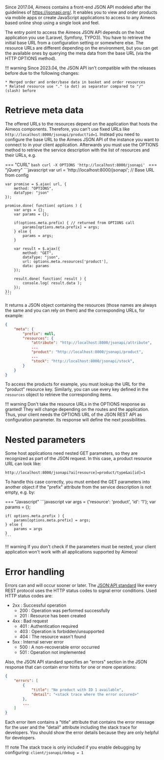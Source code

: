 Since 2017.04, Aimeos contains a front-end JSON API modeled after the guidelines of <https://jsonapi.org/>. It enables you to view and order products via mobile apps or create JavaScript applications to access to any Aimeos based online shop using a single look and feel.

The entry point to access the Aimeos JSON API depends on the host application you use (Laravel, Symfony, TYPO3). You have to retrieve the initial base URL from a configuration setting or somewhere else. The resource URLs are different depending on the environment, but you can get the available ones by querying the meta data from the base URL (via the HTTP OPTIONS method).

!!! warning
    Since 2023.04, the JSON API isn't compatible with the releases before due to the following changes:

    * Merged order and order/base data in basket and order resources
    * Related resource use "." (a dot) as separator compared to "/" (slash) before

# Retrieve meta data

The offered URLs to the resources depend on the application that hosts the Aimeos components. Therefore, you can't use fixed URLs like `http://localhost:8000/jsonapi/product?id=1`. Instead you need to configure the base URL to the Aimeos JSON API of the instance you want to connect to in your client application. Afterwards you must use the OPTIONS method to retrieve the service description with the list of resources and their URLs, e.g.

=== "CURL"
    ```bash
    curl -X OPTIONS 'http://localhost:8000/jsonapi'
    ```
=== "jQuery"
    ```javascript
    var url = 'http://localhost:8000/jsonapi'; // Base URL from config

    var promise = $.ajax( url, {
        method: "OPTIONS",
        dataType: "json"
    });

    promise.done( function( options ) {
        var args = {};
        var params = {};

        if(options.meta.prefix) { // returned from OPTIONS call
            params[options.meta.prefix] = args;
        } else {
            params = args;
        }

        var result = $.ajax({
            method: "GET",
            dataType: "json",
            url: options.meta.resources['product'],
            data: params
        });

        result.done( function( result ) {
            console.log( result.data );
        });
    });
    ```

It returns a JSON object containing the resources (those names are always the same and you can rely on them) and the corresponding URLs, for example:

```json
{
    "meta": {
        "prefix": null,
        "resources": {
            "attribute": "http://localhost:8000/jsonapi/attribute",
            ...
            "product": "http://localhost:8000/jsonapi/product",
            ...
            "stock": "http://localhost:8000/jsonapi/stock",
        }
    }
}
```

To access the products for example, you must lookup the URL for the "product" resource key. Similarly, you can use every key defined in the `resources` object to retrieve the corresponding items.

!!! warning
    Don't take the resource URLs in the OPTIONS response as granted! They will change depending on the routes and the application. Thus, your client needs the OPTIONS URL of the JSON REST API as configuration parameter. Its response will define the next possibilities.

# Nested parameters

Some host applications need nested GET parameters, so they are recognized as part of the JSON request. In this case, a product resource URL can look like:

```
http://localhost:8000/jsonapi?ai[resource]=product/type&ai[id]=1
```

To handle this case correctly, you must embed the GET parameters into another object if the "prefix" attribute from the service description is not empty, e.g. by:

=== "Javascript"
    ```javascript
    var args = {'resource': 'product', 'id': '1'};
    var params = {};

    if( options.meta.prefix ) {
        params[options.meta.prefix] = args;
    } else {
        params = args
    }
    ```

!!! warning
    If you don't check if the parameters must be nested, your client application won't work with all applications supported by Aimeos!

# Error handling

Errors can and will occur sooner or later. The [JSON:API standard](https://jsonapi.org/format/#errors) like every REST protocol uses the HTTP status codes to signal error conditions. Used HTTP status codes are:

* 2xx : Successful operation
    * 200 : Operation was performed successfully
    * 201 : Resource has been created
* 4xx : Bad request
    * 401 : Authentication required
    * 403 : Operation is forbidden/unsupported
    * 404 : The resource wasn't found
* 5xx : Internal server error
    * 500 : A non-recoverable error occurred
    * 501 : Operation not implemented

Also, the JSON API standard specifies an "errors" section in the JSON response that can contain error hints for one or more operations:

```json
{
    "errors": [
        {
            "title": "No product with ID 1 available",
            "detail": "<stack trace where the error occured>"
        },
        ...
    ]
}
```

Each error item contains a "title" attribute that contains the error message for the user and the "detail" attribute including the stack trace for developers. You should show the error details because they are only helpful for developers.

!!! note
    The stack trace is only included if you enable debugging by configuring:
    ```
    client/jsonapi/debug = 1
    ```
